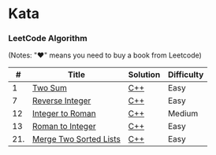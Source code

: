 Kata
========

### LeetCode Algorithm

(Notes: "&hearts;" means you need to buy a book from Leetcode)


| #    | Title                                                        | Solution                                                     | Difficulty |
| ---- | ------------------------------------------------------------ | ------------------------------------------------------------ | ---------- |
| 1    | [Two Sum](https://leetcode.com/problems/two-sum/)            | [C++](./algorithms/cpp/two-sum/two_sum.cpp)                  | Easy       |
| 7    | [Reverse Integer](https://leetcode.com/problems/reverse-integer/) | [C++](./algorithms/cpp/reverse-integer/reverse_integer.cpp)  | Easy       |
| 12   | [Integer to Roman](https://leetcode.com/problems/integer-to-roman/) | [C++](./algorithms/cpp/integer-to-roman/integer_to_roman.cpp) | Medium     |
| 13   | [Roman to Integer](https://leetcode.com/problems/roman-to-integer/) | [C++](./algorithms/cpp/roman-to-integer/roman_to_integer.cpp) | Easy       |
| 21.  | [Merge Two Sorted Lists](https://leetcode.com/problems/merge-two-sorted-lists/) | [C++](./algorithms/cpp/list/merge_two_sorted_list.cpp)       | Easy       |